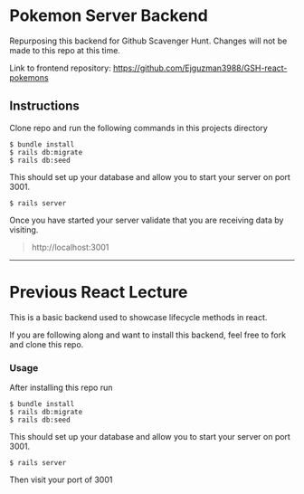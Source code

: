 # Pokemon Server Backend

Repurposing this backend for Github Scavenger Hunt. Changes will not be made to this repo at this time.

Link to frontend repository: https://github.com/Ejguzman3988/GSH-react-pokemons

## Instructions

Clone repo and run the following commands in this projects directory

    $ bundle install
    $ rails db:migrate
    $ rails db:seed

This should set up your database and allow you to start your server on port 3001.

    $ rails server

Once you have started your server validate that you are receiving data by visiting.

> http://localhost:3001

---

# Previous React Lecture

This is a basic backend used to showcase lifecycle methods in react.

If you are following along and want to install this backend, feel free to fork and clone this repo.

### Usage

After installing this repo run

    $ bundle install
    $ rails db:migrate
    $ rails db:seed

This should set up your database and allow you to start your server on port 3001.

    $ rails server

Then visit your port of 3001
